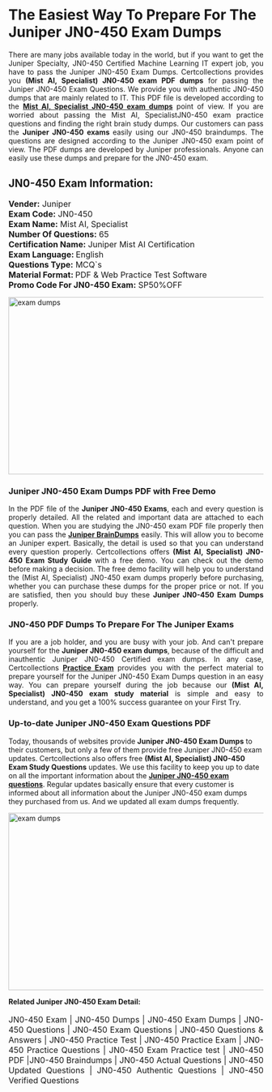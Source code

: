 <h1>The Easiest Way To Prepare For The Juniper JN0-450 Exam Dumps</h1> <p style="text-align:justify">There are many jobs available today in the world, but if you want to get the Juniper Specialty, JN0-450 Certified Machine Learning IT expert job, you have to pass the Juniper JN0-450 Exam Dumps. Certcollections provides you <strong>(Mist AI, Specialist) JN0-450 exam PDF dumps</strong> for passing the Juniper JN0-450 Exam Questions. We provide you with authentic JN0-450 dumps that are mainly related to IT. This PDF file is developed according to the <a href="https://www.certsofficial.com/juniper/jn0-450-questions"><strong>Mist AI, Specialist JN0-450 exam dumps</strong></a> point of view. If you are worried about passing the Mist AI, SpecialistJN0-450 exam practice questions and finding the right brain study dumps. Our customers can pass the <strong>Juniper JN0-450 exams </strong>easily using our JN0-450 braindumps. The questions are designed according to the Juniper JN0-450 exam point of view. The PDF dumps are developed by Juniper professionals. Anyone can easily use these dumps and prepare for the JN0-450 exam.</p> <h2><strong>JN0-450 Exam Information:</strong></h2> <p><span style="font-size:16px"><strong>Vender:</strong> Juniper<br /> <strong>Exam Code:</strong> JN0-450<br /> <strong>Exam Name:</strong> Mist AI, Specialist<br /> <strong>Number Of Questions:</strong> 65<br /> <strong>Certification Name:</strong> Juniper Mist AI Certification<br /> <strong>Exam Language: </strong>English<br /> <strong>Questions Type:</strong> MCQ`s<br /> <strong>Material Format: </strong>PDF & Web Practice Test Software<br /> <strong>Promo Code For JN0-450 Exam:</strong> SP50%OFF</span></p> <p><a href="https://www.certsofficial.com/juniper/jn0-450-questions" rel="no-follow"><img alt="exam dumps" src="https://www.certcollections.com/uploads/content/certsofficial.jpg" style="height:350px; width:750px" /></a></p> <h3><strong>Juniper JN0-450 Exam Dumps PDF with Free Demo</strong></h3> <p style="text-align:justify">In the PDF file of the <strong>Juniper JN0-450 Exams</strong>, each and every question is properly detailed. All the related and important data are attached to each question. When you are studying the JN0-450 exam PDF file properly then you can pass the <a href="https://www.certsofficial.com/juniper-dumps"><strong>Juniper BrainDumps</strong></a> easily. This will allow you to become an Juniper expert. Basically, the detail is used so that you can understand every question properly. Certcollections offers <strong>(Mist AI, Specialist) JN0-450 Exam Study Guide</strong> with a free demo. You can check out the demo before making a decision. The free demo facility will help you to understand the (Mist AI, Specialist) JN0-450 exam dumps properly before purchasing, whether you can purchase these dumps for the proper price or not. If you are satisfied, then you should buy these <strong>Juniper JN0-450 Exam Dumps</strong> properly.</p> <h3><strong>JN0-450 PDF Dumps To Prepare For The Juniper Exams</strong></h3> <p style="text-align:justify">If you are a job holder, and you are busy with your job. And can't prepare yourself for the <strong>Juniper JN0-450 exam dumps</strong>, because of the difficult and inauthentic Juniper JN0-450 Certified exam dumps. In any case, Certcollections <strong><a href="https://www.certsofficial.com/">Practice Exam</a></strong> provides you with the perfect material to prepare yourself for the Juniper JN0-450 Exam Dumps question in an easy way. You can prepare yourself during the job because our <strong>(Mist AI, Specialist) JN0-450 exam study material</strong> is simple and easy to understand, and you get a 100% success guarantee on your First Try.</p> <h3><strong>Up-to-date Juniper JN0-450 Exam Questions PDF</strong></h3> <p>Today, thousands of websites provide <strong>Juniper JN0-450 Exam Dumps</strong> to their customers, but only a few of them provide free Juniper JN0-450 exam updates. Certcollections also offers free <strong>(Mist AI, Specialist) JN0-450 Exam Study Questions</strong> updates. We use this facility to keep you up to date on all the important information about the <a href="https://www.certsofficial.com/juniper/jn0-450-questions"><strong>Juniper JN0-450 exam questions</strong></a>. Regular updates basically ensure that every customer is informed about all information about the Juniper JN0-450 exam dumps they purchased from us. And we updated all exam dumps frequently.</p> <p><a href="https://www.certsofficial.com/juniper/jn0-450-questions"><img alt="exam dumps " src="https://www.certcollections.com/uploads/content/certsofficial2.jpg" style="height:350px; width:750px" /></a></p> <p style="text-align:justify"><span style="font-size:14px"><strong>Related Juniper JN0-450 Exam Detail:</strong></span><br /> <br /> <span style="font-size:16px">JN0-450 Exam | JN0-450 Dumps | JN0-450 Exam Dumps | JN0-450 Questions | JN0-450 Exam Questions | JN0-450 Questions & Answers | JN0-450 Practice Test | JN0-450 Practice Exam | JN0-450 Practice Questions | JN0-450 Exam Practice test | JN0-450 PDF |JN0-450 Braindumps | JN0-450 Actual Questions | JN0-450 Updated Questions | JN0-450 Authentic Questions | JN0-450 Verified Questions</span></p>
